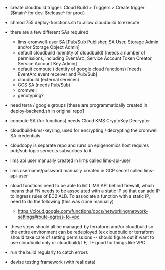- create cloudbuild trigger: Cloud Build > Triggers > Create trigger ($main^ for dev, $release^ for prod)
- chmod 755 deploy-functions.sh to allow cloudbuild to execute
- there are a few different SAs required
  - lims-cromwell-user SA [Pub/Sub Publisher, SA User, Storage Admin and/or Storage Object Admin]
  - default cloudbuild (identity of cloudbuild) [needs a number of permissions, including EventArc, Service Account Token Creator, Service Account Key Admin]
  - default compute (identity of google cloud functions) [needs EventArc event receiver and Pub/Sub]
  - cloudbuild (external services)
  - GCS SA (needs Pub/Sub)
  - cromwell 
  - genotyping?
- need terra / google groups [these are programmatically created in deploy-backend.sh in original repo]
- compute SA (for functions) needs Cloud KMS CryptoKey Decrypter
- cloudbuild-kms-keyring, used for encrypting / decrypting the cromwell SA credentials
- cloudcopy is separate repo and runs on epigenomics host 
  requires pub/sub topic
  server.ts subscribes to it
- lims api user manually created in lims called lims-api-user
- lims username/password manually created in GCP secret called lims-api-user
- cloud functions need to be able to hit LIMS API behind firewall, which means that FN needs to be associated with a static IP so that can add IP to ingress rules of EC2 ALB. To associate a function with a static IP, need to do the following (this was done manually)
  - https://cloud.google.com/functions/docs/networking/network-settings#route-egress-to-vpc 

- these steps should all be managed by terraform and/or cloudbuild so the entire environment can be redeployed (ex cloudbuild or terraform should take care of setting permissions -- should figure out if want to use cloudbuild only or cloudbuild/TF, TF good for things like VPC 

- run the build regularly to catch errors
- devise testing framework (with real data)
